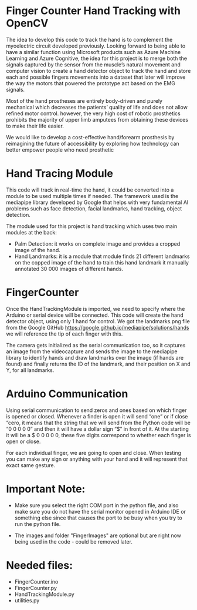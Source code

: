 # Finger Counter Hand Tracking with OpenCV

The idea to develop this code to track the hand is to complement the myoelectric circuit developed previously. Looking forward to being able to have a similar function using Microsoft products such as Azure Machine Learning and Azure Cognitive, the idea for this project is to merge both the signals captured by the sensor from the muscle’s natural movement and computer vision to create a hand detector object to track the hand and store each and possible fingers movements into a dataset that later will improve the way the motors that powered the prototype act based on the EMG signals. 

Most of the hand prostheses are entirely body-driven and purely mechanical which decreases the patients’ quality of life and does not allow refined motor control. however, the very high cost of robotic prosthetics prohibits the majority of upper limb amputees from obtaining these devices to make their life easier. 

We would like to develop a cost-effective hand/forearm prosthesis by reimagining the future of accessibility by exploring how technology can better empower people who need prosthetic 

# Hand Tracing Module

This code will track in real-time the hand, it could be converted into a module to be used multiple times if needed. The framework used is the mediapipe library developed by Google that helps with very fundamental AI problems such as face detection, facial landmarks, hand tracking, object detection. 

The module used for this project is hand tracking which uses two main modules at the back:

- Palm Detection: it works on complete image and provides a cropped image of the hand.
- Hand Landmarks: it is a module that module finds 21 different landmarks on the copped image of the hand to train this hand landmark it manually annotated 30 000 images of different hands. 

# FingerCounter

Once the HandTrackingModule is imported, we need to specify where the Arduino or serial device will be connected. This code will create the hand detector object, using only 1 hand for control. We got the landmarks.png file from the Google GitHub https://google.github.io/mediapipe/solutions/hands we will reference the tip of each finger with this. 

The camera gets initialized as the serial communication too, so it captures an image from the videocapture and sends the image to the mediapipe library to identify hands and draw landmarks over the image (if hands are found) and finally returns the ID of the landmark, and their position on X and Y, for all landmarks.

# Arduino Communication 

Using serial communication to send zeros and ones based on which finger is opened or closed. Whenever a finder is open it will send “one” or if close “cero, it means that the string that we will send from the Python code will be “0 0 0 0 0” and then it will have a dollar sign “$” in front of it. At the starting it will be a $ 0 0 0 0 0, these five digits correspond to whether each finger is open or close. 

For each individual finger, we are going to open and close. When testing you can make any sign or anything with your hand and it will represent that exact same gesture.  


# Important Note: 

- Make sure you select the right COM port in the python file, and also make sure you do not have the serial monitor opened in Arduino IDE or something else since that causes the port to be busy when you try to run the python file.

- The images and folder "FingerImages" are optional but are right now being used in the code - could be removed later.

# Needed files:

- FingerCounter.ino
- FingerCounter.py 
- HandTrackingModule.py
- utilities.py